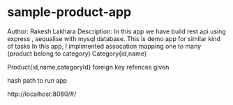 # sample-product-app

Author: Rakesh Lakhara
Description: In this app we have build rest api using express , sequalise with mysql database.
This is demo app for similar kind of tasks
In this app, I implimented assocation mapping one to many (product belong to category)
Category{id,name}

Product{id,name,categoryId} foreign key refences given

hash 
path to run app 

http://localhost:8080/#/   
